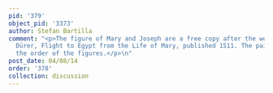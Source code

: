 ```yaml
---
pid: '379'
object_pid: '3373'
author: Stefan Bartilla
comment: "<p>The figure of Mary and Joseph are a free copy after the woodcut by Albrecht
  Dürer, Flight to Egypt from the Life of Mary, published 1511. The painter changed
  the order of the figures.</p>\n"
post_date: 04/08/14
order: '378'
collection: discussion
---
```

